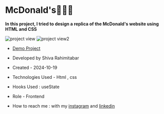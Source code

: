 # McDonald's🍟🍕🍔
**In this project, I tried to design a replica of the McDonald's website using HTML and CSS**

![project view](https://github.com/user-attachments/assets/023338e4-7279-480d-90a8-6e63cc56a737)
![project view2](https://github.com/user-attachments/assets/658ba89b-a36a-4626-bc4f-61c3d188898e)
- [Demo Project](https://rahimitabarshiva.github.io/first-project/)

- Developed by Shiva Rahimitabar

- Created - 2024-10-19

- Technologies Used - Html , css 
- Hooks Used : useState 

- Role - Frontend

- How to reach me : with my [instagram](https://www.instagram.com/shiva.rahimitabar.dev) and [linkedin](https://www.linkedin.com/in/shiva-rahimitabar-7477b432b/)

